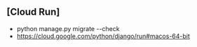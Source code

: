 ## [Cloud Run]
- python manage.py migrate --check
- https://cloud.google.com/python/django/run#macos-64-bit
